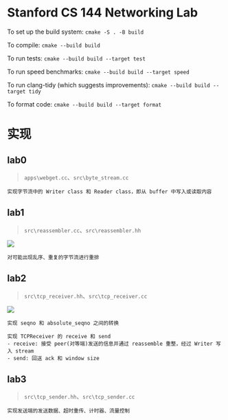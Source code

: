 Stanford CS 144 Networking Lab
==============================

To set up the build system: `cmake -S . -B build`

To compile: `cmake --build build`

To run tests: `cmake --build build --target test`

To run speed benchmarks: `cmake --build build --target speed`

To run clang-tidy (which suggests improvements): `cmake --build build --target tidy`

To format code: `cmake --build build --target format`

# 实现

## lab0
> `apps\webget.cc`、`src\byte_stream.cc`
```
实现字节流中的 Writer class 和 Reader class，即从 buffer 中写入或读取内容
```



## lab1
> `src\reassembler.cc`、`src\reassembler.hh`

![](https://file.fbichao.top/2024/03/c63a8aa9ce9f424f91de1f3c0359b4c4.png)

```
对可能出现乱序、重复的字节流进行重排
```

## lab2
> `src\tcp_receiver.hh`、`src\tcp_receiver.cc`

![](https://file.fbichao.top/2024/03/057e29abc6889c738aedbb5f9b650ced.png)

```
实现 seqno 和 absolute_seqno 之间的转换

实现 TCPReceiver 的 receive 和 send
- receive: 接受 peer(对等端)发送的信息并通过 reassemble 重整，经过 Writer 写入 stream
- send: 回送 ack 和 window size
```


## lab3
> `src\tcp_sender.hh`、`src\tcp_sender.cc`

```
实现发送端的发送数据、超时重传、计时器、流量控制
```

